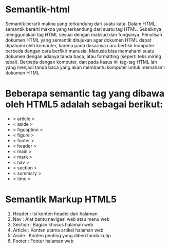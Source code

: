 # Semantik-html
Semantik berarti makna yang terkandung dari suatu kata. Dalam HTML, semantik berarti makna yang terkandung dari suatu tag HTML. Sebaiknya menggunakan tag HTML sesuai dengan maksud dan fungsinya.
Penulisan dokumen HTML yang semantik ditujukan agar dokumen HTML dapat dipahami oleh komputer, karena pada dasarnya cara berfikir komputer berbeda dengan cara berfikir manusia.
Manusia bisa memahami suatu dokumen dengan adanya tanda baca, atau formatting (seperti teks miring tebal). Berbeda dengan komputer, dan pada kasus ini tag-tag HTML lah yang menjadi tanda baca yang akan membantu komputer untuk memahami dokumen HTML.

# Beberapa semantic tag yang dibawa oleh HTML5 adalah sebagai berikut:

* < article >
* < aside >
* < figcaption >
* < figure >
* < footer >
* < header >
* < main >
* < mark >
* < nav >
* < section >
* < summary >
* < time >

# Semantik Markup HTML5
1. Header : Isi konten header dari halaman
2. Nav : Alat bantu navigasi web atau menu web
3. Section : Bagian khusus halaman web
4. Article : Konten utama artikel halaman web
5. Aside : Konten penting yang diberi tanda kutip
6. Footer : Footer halaman web
